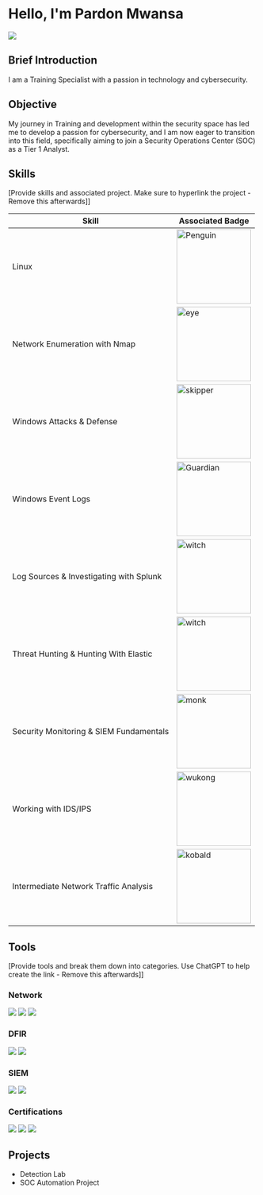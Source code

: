 # Hello, I'm Pardon Mwansa
<a href="https://linkedin.com/in/pardon-mwansa-cc-39317567"><img src="https://img.shields.io/badge/-LinkedIn-0072b1?&style=for-the-badge&logo=linkedin&logoColor=white" /></a>

## Brief Introduction 

I am a Training Specialist with a passion in technology and cybersecurity.

## Objective

My journey in Training and development within the security space has led me to develop a passion for cybersecurity, and I am now eager to transition into this field, specifically aiming to join a Security Operations Center (SOC) as a Tier 1 Analyst.

## Skills
[Provide skills and associated project. Make sure to hyperlink the project - Remove this afterwards]]

| Skill                                         | Associated Badge        |
|-----------------------------------------------|----------------------------|
| Linux          | <a href="https://academy.hackthebox.com/achievement/badge/783b5e0a-ec1e-11ee-b18d-bea50ffe6cb4"><img src="https://academy.hackthebox.com/storage/badges/our-favorite-seabird.png" alt="Penguin" width="150" height="150"></a>|
| Network Enumeration with Nmap  | <a href="https://academy.hackthebox.com/achievement/badge/82511515-edaf-11ee-b18d-bea50ffe6cb4"><img src="https://academy.hackthebox.com/storage/badges/the-eye-that-sees-all.png" alt="eye" width="150" height="150"></a>|
| Windows Attacks & Defense         | <a href="https://academy.hackthebox.com/achievement/badge/40909f26-2969-11ef-b18d-bea50ffe6cb4"><img src="https://academy.hackthebox.com/storage/badges/13a1e9710b53ad5795a971afb304a0cf/logo.png" alt="skipper" width="150" height="150"></a>|
| Windows Event Logs      | <a href="https://academy.hackthebox.com/achievement/badge/9d14a0f1-0542-11ef-b18d-bea50ffe6cb4"><img src="https://academy.hackthebox.com/storage/badges/eb072974e828f87af924bce557b2c614/logo.png" alt="Guardian" width="150" height="150"></a>|
|  Log Sources & Investigating with Splunk                  | <a href="https://academy.hackthebox.com/achievement/badge/c1408cb7-1690-11ef-b18d-bea50ffe6cb4"><img src="https://academy.hackthebox.com/storage/badges/f284df82c57336019410ed5f68ace295/logo.png" alt="witch" width="150" height="150"></a>|
| Threat Hunting & Hunting With Elastic  | <a href="https://academy.hackthebox.com/achievement/badge/65c967ac-11db-11ef-b18d-bea50ffe6cb4"><img src="https://academy.hackthebox.com/storage/badges/d7343c8afb32e9feee0fed1fc2acd378/logo.png" alt="witch" width="150" height="150"></a>|
| Security Monitoring & SIEM Fundamentals  |<a href="https://academy.hackthebox.com/achievement/badge/581f9399-f59a-11ee-b18d-bea50ffe6cb4"><img src="https://academy.hackthebox.com/storage/badges/abc6e5a362f8adad812c5cfa87783bd9/logo.png" alt="monk" width="150" height="150"></a> |
| Working with IDS/IPS  | <a href="https://academy.hackthebox.com/achievement/badge/22f54f39-390b-11ef-b18d-bea50ffe6cb4"><img src="https://academy.hackthebox.com/storage/badges/cf9c253dc8ebf2b6aeec619b9ab67da6/logo.png" alt="wukong" width="150" height="150"></a>|
| Intermediate Network Traffic Analysis | <a href="https://academy.hackthebox.com/achievement/badge/5d7244f4-2fb1-11ef-b18d-bea50ffe6cb4"><img src="https://academy.hackthebox.com/storage/badges/89021e789fbd37d54a28b1f242d9153e/logo.png" alt="kobald" width="150" height="150"></a>|


## Tools
[Provide tools and break them down into categories. Use ChatGPT to help create the link - Remove this afterwards]]

### Network
<div>
    <a href="https://academy.hackthebox.com/achievement/1209782/229"><img src="https://img.shields.io/badge/-Wireshark-1679A7?&style=for-the-badge&logo=Wireshark&logoColor=white" /></a>
   <a href="https://academy.hackthebox.com/achievement/1209782/226"><img src="https://img.shields.io/badge/-Suricata-EF3B2D?&style=for-the-badge&logo=Suricata&logoColor=white" /></a>
   <a href="https://academy.hackthebox.com/achievement/1209782/226"> <img src="https://img.shields.io/badge/-Zeek-777BB4?&style=for-the-badge&logo=Zeek&logoColor=white" />
</div></a>

### DFIR
<div>
    <img src="https://img.shields.io/badge/-Microsoft_Defender_for_Endpoint-00A4EF?&style=for-the-badge&logo=Microsoft&logoColor=white" />
    <img src="https://img.shields.io/badge/-Velociraptor-4B275F?&style=for-the-badge&logo=Velociraptor&logoColor=white" />
</div>

### SIEM
<div>
    <a href="https://academy.hackthebox.com/achievement/1209782/218"><img src="https://img.shields.io/badge/-Splunk-000000?&style=for-the-badge&logo=Splunk&logoColor=white" /></a>
    <a href="https://academy.hackthebox.com/achievement/1209782/214"><img src="https://img.shields.io/badge/-Elastic-005571?&style=for-the-badge&logo=Elastic&logoColor=white" /></a>
</div>

### Certifications
<div>
<a href="https://www.credly.com/badges/b16e97fd-65be-499a-8aa7-cfa083059d3e"><img src="https://img.shields.io/badge/Certified_in_Cybersecurity-green" /></a>
<a href="https://www.credly.com/badges/8eaaf507-c076-4f29-a6dc-337750ec8705"><img src="https://img.shields.io/badge/Google_Cybersecurity_Certificate-yellow"/></a>
<a href="https://www.credly.com/badges/031f3648-7749-455c-a84b-57aedabe4386"><img src="https://img.shields.io/badge/Google_Project_Management_Certificate-orange" /></a>
</div>

## Projects
- Detection Lab
- SOC Automation Project
